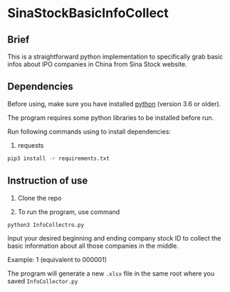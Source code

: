 # SinaStockBasicInfoCollect



## Brief

This is a straightforward python implementation to specifically grab basic infos about IPO companies in China from Sina Stock website.

## Dependencies

Before using, make sure you have installed [python](https://www.python.org/downloads/) (version 3.6 or older).

The program requires some python libraries to be installed before run. 

Run following commands using to install dependencies:

1. requests
```sh
pip3 install -r requirements.txt
```
## Instruction of use

1. Clone the repo

2. To run the program, use command 
```sh
python3 InfoCollectro.py
```


Input your desired beginning and ending company stock ID to collect the basic information about all those companies in the middle. 

Example: 1 (equivalent to 000001)

The program will generate a new ```.xlsx``` file in the same root where you saved ```InfoCollector.py```
